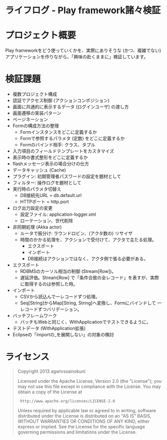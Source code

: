ライフログ - Play framework諸々検証
===================================

プロジェクト概要
================
Play frameworkをどう使っていくかを、実際にありそうな (かつ、複雑でない)
アプリケーションを作りながら、「興味の赴くままに」検証しています。

検証課題
========
*   複数プロジェクト構成
*   認証でアクセス制御 (アクションコンポジション)
*   画面に共通的に表示するデータ (ログインユーザ) の渡し方
*   画面遷移の実装パターン
*   ページネーション
*   Formの構成方法の整理
    *   Formインスタンスをどこに定義するか
    *   Formで参照するパラメタ (定数) をどこに定義するか
    *   Formのバインド相手: クラス、タプル
*   入力項目のフィールドテンプレートをカスタマイズ
*   表示時の書式整形をどこに定義するか
*   flashメッセージ表示の場合分けの仕方
*   データキャッシュ (Cache)
*   プラグイン: 初期管理者パスワードの設定を題材として
*   フィルター: 操作ログを題材として
*   実行時のパラメタ切替え
    *   DB接続先URL = db.default.url
    *   HTTPポート = http.port
*   ログ出力設定の変更
    *   設定ファイル: application-logger.xml
    *   ローテーション、世代削除
*   非同期処理 (Akka actor)
    *   ルータで振分け: ラウンドロビン、(アクタ数の) リサイザ
    *   時間のかかる処理を、アクションで受付けて、アクタで主たる処理。
        *   エクスポート
        *   インポート
        *   DB接続はアクションではなく、アクタ側で張る必要がある。
*   エクスポート
    *   RDBMSのカーソル相当の制御 (Stream[Row])。
    *   遅延評価。Stream[Row] で「条件合致の全レコード」を表すが、実際
        に取得するのは参照した時。
*   インポート
    *   CSVから読込んで一レコードずつ処理。
    *   Seq[String]からMap[String, String]へ変換し、Formにバインドして
        一レコードずつバリデーション。
*   バッチフレームワーク
    *   バッチもWebと同じく、WithApplicationでテストできるように。
*   テストデータ (WithApplication拡張)
*   Eclipseの「importの_を展開しない」の対象の検討


ライセンス
==========
>  Copyright 2013 agwlvssainokuni
>
>  Licensed under the Apache License, Version 2.0 (the "License");
>  you may not use this file except in compliance with the License.
>  You may obtain a copy of the License at
>
>      http://www.apache.org/licenses/LICENSE-2.0
>
>  Unless required by applicable law or agreed to in writing, software
>  distributed under the License is distributed on an "AS IS" BASIS,
>  WITHOUT WARRANTIES OR CONDITIONS OF ANY KIND, either express or implied.
>  See the License for the specific language governing permissions and
>  limitations under the License.
